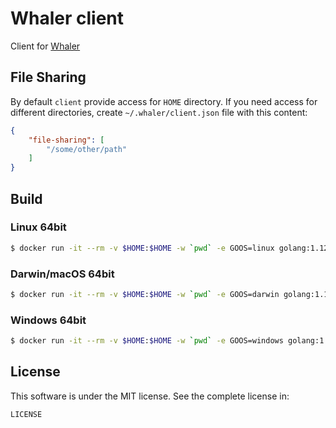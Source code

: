 # Whaler client

Client for [Whaler](https://github.com/whaler/whaler)

## File Sharing

By default `client` provide access for `HOME` directory. If you need access for different directories, create `~/.whaler/client.json` file with this content:

```json
{
    "file-sharing": [
        "/some/other/path"
    ]
}
```

## Build

### Linux 64bit

```sh
$ docker run -it --rm -v $HOME:$HOME -w `pwd` -e GOOS=linux golang:1.12 ./build.sh
```

### Darwin/macOS 64bit

```sh
$ docker run -it --rm -v $HOME:$HOME -w `pwd` -e GOOS=darwin golang:1.12 ./build.sh
```

### Windows 64bit

```sh
$ docker run -it --rm -v $HOME:$HOME -w `pwd` -e GOOS=windows golang:1.12 ./build.sh
```

## License

This software is under the MIT license. See the complete license in:

```
LICENSE
```
